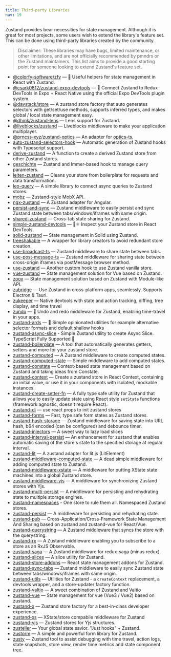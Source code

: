 ```yaml
---
title: Third-party Libraries
nav: 19
---
```


Zustand provides bear necessities for state management.
Although it is great for most projects,
some users wish to extend the library's feature set.
This can be done using third-party libraries created by the community.

> Disclaimer: These libraries may have bugs, limited maintenance,
> or other limitations, and are not officially recommended
> by pmndrs or the Zustand maintainers.
> This list aims to provide a good starting point
> for someone looking to extend Zustand's feature set.

- [@colorfy-software/zfy](https://colorfy-software.gitbook.io/zfy/) — 🧸 Useful helpers for state management in React with Zustand.
- [@csark0812/zustand-expo-devtools](https://github.com/csark0812/zustand-expo-devtools) — 🧭 Connect Zustand to Redux DevTools in Expo + React Native using the official Expo DevTools plugin system.
- [@davstack/store](https://www.npmjs.com/package/@davstack/store) — A zustand store factory that auto generates selectors with get/set/use methods, supports inferred types, and makes global / local state management easy.
- [@dhmk/zustand-lens](https://github.com/dhmk083/dhmk-zustand-lens) — Lens support for Zustand.
- [@liveblocks/zustand](https://github.com/liveblocks/liveblocks/tree/main/packages/liveblocks-zustand) — Liveblocks middleware to make your application multiplayer.
- [@prncss-xyz/zustand-optics](https://github.com/prncss-xyz/zustand-optics) — An adapter for [optics-ts](https://github.com/akheron/optics-ts).
- [auto-zustand-selectors-hook](https://github.com/Albert-Gao/auto-zustand-selectors-hook) — Automatic generation of Zustand hooks with Typescript support.
- [derive-zustand](https://github.com/zustandjs/derive-zustand) — A function to create a derived Zustand store from other Zustand stores.
- [geschichte](https://github.com/BowlingX/geschichte) — Zustand and Immer-based hook to manage query parameters.
- [leiten-zustand](https://github.com/hecmatyar/leiten-zustand) — Cleans your store from boilerplate for requests and data transformation.
- [leo-query](https://github.com/steaks/leo-query) — A simple library to connect async queries to Zustand stores.
- [mobz](https://github.com/2A5F/Mobz) — Zustand-style MobX API.
- [ngx-zustand](https://github.com/JoaoPauloLousada/ngx-zustand) — A Zustand adapter for Angular.
- [persist-and-sync](https://github.com/mayank1513/persist-and-sync) — Zustand middleware to easily persist and sync Zustand state between tabs/windows/iframes with same origin.
- [shared-zustand](https://github.com/Tom-Julux/shared-zustand) — Cross-tab state sharing for Zustand.
- [simple-zustand-devtools](https://github.com/beerose/simple-zustand-devtools) — 🐻⚛️ Inspect your Zustand store in React DevTools.
- [solid-zustand](https://github.com/wobsoriano/solid-zustand) — State management in Solid using Zustand.
- [treeshakable](https://github.com/react18-tools/treeshakable) — A wrapper for library creators to avoid redundant store creation.
- [use-broadcast-ts](https://github.com/Romainlg29/use-broadcast) — Zustand middleware to share state between tabs.
- [use-post-message-ts](https://github.com/paulschoen/use-post-message) — Zustand middleware for sharing state between cross-origin iframes via postMessage browser method.
- [use-zustand](https://github.com/zustandjs/use-zustand) — Another custom hook to use Zustand vanilla store.
- [vue-zustand](https://github.com/wobsoriano/vue-zustand) — State management solution for Vue based on Zustand.
- [zoov](https://github.com/InfiniteXyy/zoov) — State management solution based on Zustand with Module-like API.
- [zubridge](https://github.com/goosewobbler/zubridge) — Use Zustand in cross-platform apps, seamlessly. Supports Electron & Tauri.
- [zukeeper](https://github.com/oslabs-beta/Zukeeper) — Native devtools with state and action tracking, diffing, tree display, and time travel
- [zundo](https://github.com/charkour/zundo) — 🍜 Undo and redo middleware for Zustand, enabling time-travel in your apps.
- [zustand-ards](https://github.com/ivoilic/zustand-ards) — 💁 Simple opinionated utilities for example alternative selector formats and default shallow hooks
- [zustand-async-slice](https://github.com/mym0404/zustand-async-slice) - Simple Zustand utility to create Async Slice. TypeScript Fully Supported 🖖
- [zustand-boilerplate](https://github.com/sagiereder/zustand-boilerplate) — A tool that automatically generates getters, setters and more for your zustand store.
- [zustand-computed](https://github.com/chrisvander/zustand-computed) — A Zustand middleware to create computed states.
- [zustand-computed-state](https://github.com/yasintz/zustand-computed-state) — Simple middleware to add computed states.
- [zustand-constate](https://github.com/ntvinhit/zustand-constate) — Context-based state management based on Zustand and taking ideas from Constate.
- [zustand-context](https://github.com/fredericoo/zustand-context) — Create a zustand store in React Context, containing an initial value, or use it in your components with isolated, mockable instances.
- [zustand-create-setter-fn](https://www.npmjs.com/package/zustand-create-setter-fn) — A fully type safe utility for Zustand that allows you to easily update state using React style `setState` functions (framework agnostic, doesn't require React).
- [zustand-di](https://github.com/charkour/zustand-di) — use react props to init zustand stores
- [zustand-forms](https://github.com/Conduct/zustand-forms) — Fast, type safe form states as Zustand stores.
- [zustand-hash-storage](https://github.com/MartinGamesCZ/zustand-hash-storage) — Zustand middleware for saving state into URL hash, b64 encoded (can be configured) and debounce timer.
- [zustand-injectors](https://github.com/zustandjs/zustand-injectors) — A sweet way to lazy load slices
- [zustand-interval-persist](https://www.npmjs.com/package/zustand-interval-persist) — An enhancement for zustand that enables automatic saving of the store's state to the specified storage at regular interval.
- [zustand-lit](https://github.com/ennjin/zustand-lit) — A zustand adapter for lit.js (LitElement)
- [zustand-middleware-computed-state](https://github.com/cmlarsen/zustand-middleware-computed-state) — A dead simple middleware for adding computed state to Zustand.
- [zustand-middleware-xstate](https://github.com/biowaffeln/zustand-middleware-xstate) — A middleware for putting XState state machines into a global Zustand store.
- [zustand-middleware-yjs](https://github.com/joebobmiles/zustand-middleware-yjs) — A middleware for synchronizing Zustand stores with Yjs.
- [zustand-multi-persist](https://github.com/mooalot/zustand-multi-persist) — A middleware for persisting and rehydrating state to multiple storage engines.
- [zustand-namespaces](https://github.com/mooalot/zustand-namespaces) - One store to rule them all. Namespaced Zustand stores.
- [zustand-persist](https://github.com/roadmanfong/zustand-persist) — A middleware for persisting and rehydrating state.
- [zustand-pub](https://github.com/AwesomeDevin/zustand-pub) — Cross-Application/Cross-Framework State Management And Sharing based on zustand and zustand-vue for React/Vue.
- [zustand-querystring](https://github.com/nitedani/zustand-querystring) — A Zustand middleware that syncs the store with the querystring.
- [zustand-rx](https://github.com/patdx/zustand-rx) — A Zustand middleware enabling you to subscribe to a store as an RxJS Observable.
- [zustand-saga](https://github.com/Nowsta/zustand-saga) — A Zustand middleware for redux-saga (minus redux).
- [zustand-slices](https://github.com/zustandjs/zustand-slices) — A slice utility for Zustand.
- [zustand-store-addons](https://github.com/Diablow/zustand-store-addons) — React state management addons for Zustand.
- [zustand-sync-tabs](https://github.com/mayank1513/zustand-sync-tabs) — Zustand middleware to easily sync Zustand state between tabs/windows/iframes with same origin.
- [zustand-utils](https://www.npmjs.com/package/zustand-utils) — Utilities for Zustand - a `createContext` replacement, a devtools wrapper, and a store-updater factory function.
- [zustand-valtio](https://github.com/zustandjs/zustand-valtio) — A sweet combination of Zustand and Valtio
- [zustand-vue](https://github.com/AwesomeDevin/zustand-vue) — State management for vue (Vue3 / Vue2) based on zustand.
- [zustand-x](https://github.com/udecode/zustand-x) — Zustand store factory for a best-in-class developer experience.
- [zustand-xs](https://github.com/zustandjs/zustand-xs) — XState/store compabile middleware for Zustand
- [zustand-yjs](https://github.com/tandem-pt/zustand-yjs) — Zustand stores for Yjs structures.
- [zusteller](https://github.com/timkindberg/zusteller) — Your global state savior. "Just hooks" + Zustand.
- [zustorm](https://github.com/mooalot/zustorm) — A simple and powerful form library for Zustand.
- [zusty](https://github.com/oslabs-beta/Zusty) — Zustand tool to assist debugging with time travel, action logs, state snapshots, store view, render time metrics and state component tree.
